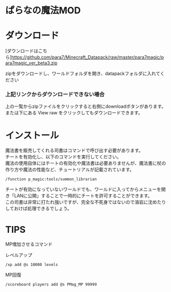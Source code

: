 # ぱらなの魔法MOD

# ダウンロード

[ダウンロードはこちら]<https://github.com/para7/Minecraft_Datapack/raw/master/para7magic/para7magic_ver_beta3.zip>

zipをダウンロードし、ワールドフォルダを開き、datapackフォルダに入れてください

### 上記リンクからダウンロードできない場合

上の一覧からzipファイルをクリックすると右側にdownloadボタンがあります。または下にある View raw をクリックしてもダウンロードできます。

# インストール

魔法書を販売してくれる司書はコマンドで呼び出す必要があります。  
チートを有効化し、以下のコマンドを実行してください。  
魔法の使用自体にはチートの有効化や魔法書は必要ありませんが、魔法書に杖の作り方や魔法の性能など、チュートリアルが記載されています。

```
/function p_magic:tools/summon_librarian
```

チートが有効になっていないワールドでも、ワールドに入ってからメニューを開き「LANに公開」することで一時的にチートを許可することができます。  
この司書は非常に打たれ強いですが、完全な不死身ではないので溶岩に沈めたりしておけば処理できるでしょう。

# TIPS

MP増加させるコマンド

レベルアップ

```
/xp add @s 10000 levels
```

MP回復

```
/scoreboard players add @s PMag_MP 99999
```